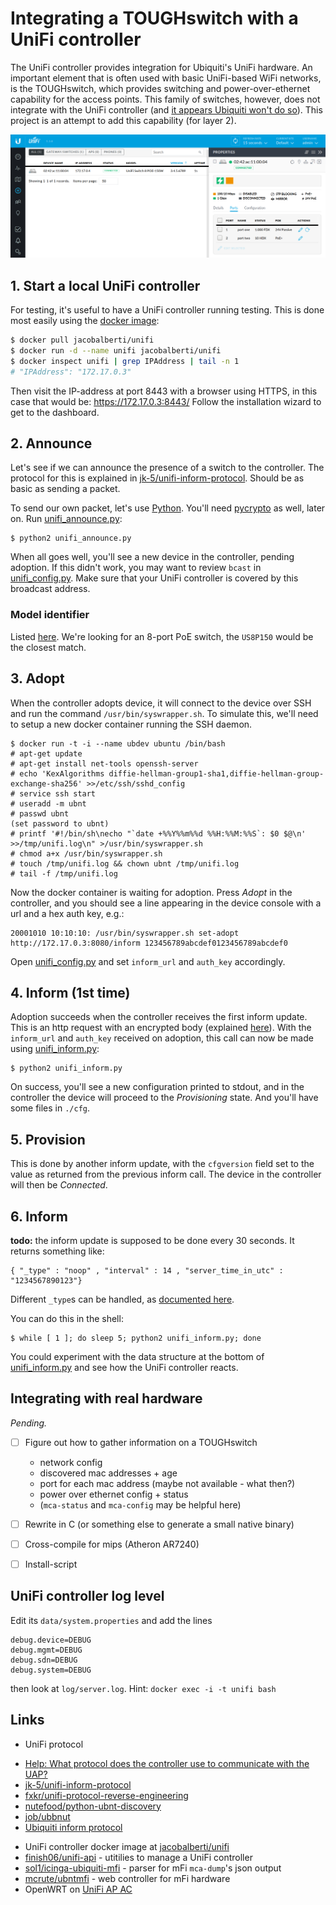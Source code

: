 # Integrating a TOUGHswitch with a UniFi controller

The UniFi controller provides integration for Ubiquiti's UniFi hardware. An important element
that is often used with basic UniFi-based WiFi networks, is the TOUGHswitch, which provides
switching and power-over-ethernet capability for the access points. This family of switches,
however, does not integrate with the UniFi controller
(and [it appears Ubiquiti won't do so](https://community.ubnt.com/t5/UniFi-Routing-Switching/Tough-Switch-integration-with-Unifi-4-6/td-p/1191186)).
This project is an attempt to add this capability (for layer 2).

![UniFi controller with a dummy switch](screenshot-unifi-controller.png)


## 1. Start a local UniFi controller

For testing, it's useful to have a UniFi controller running testing. This is done
most easily using the [docker image](https://hub.docker.com/r/jacobalberty/unifi/):


```sh
$ docker pull jacobalberti/unifi
$ docker run -d --name unifi jacobalberti/unifi
$ docker inspect unifi | grep IPAddress | tail -n 1
# "IPAddress": "172.17.0.3"
```

Then visit the IP-address at port 8443 with a browser using HTTPS, in this case
that would be: https://172.17.0.3:8443/
Follow the installation wizard to get to the dashboard.


## 2. Announce

Let's see if we can announce the presence of a switch to the controller. The protocol
for this is explained in [jk-5/unifi-inform-protocol](https://github.com/jk-5/unifi-inform-protocol).
Should be as basic as sending a packet.

To send our own packet, let's use [Python](http://www.python.org). You'll need
[pycrypto](https://pypi.python.org/pypi/pycrypto) as well, later on.
Run [unifi_announce.py](unifi_announce.py):

```
$ python2 unifi_announce.py
```

When all goes well, you'll see a new device in the controller, pending adoption.
If this didn't work, you may want to review `bcast` in [unifi_config.py](unifi_config.py).
Make sure that your UniFi controller is covered by this broadcast address.

### Model identifier

Listed [here](https://community.ubnt.com/ubnt/attachments/ubnt/UniFi/194506/1/bundles.json.txt).
We're looking for an 8-port PoE switch, the `US8P150` would be the closest match.


## 3. Adopt

When the controller adopts device, it will connect to the device over SSH and run the command
`/usr/bin/syswrapper.sh`. To simulate this, we'll need to setup a new docker container running the
SSH daemon.

```
$ docker run -t -i --name ubdev ubuntu /bin/bash
# apt-get update
# apt-get install net-tools openssh-server
# echo 'KexAlgorithms diffie-hellman-group1-sha1,diffie-hellman-group-exchange-sha256' >>/etc/ssh/sshd_config
# service ssh start
# useradd -m ubnt
# passwd ubnt
(set password to ubnt)
# printf '#!/bin/sh\necho "`date +%%Y%%m%%d %%H:%%M:%%S`: $0 $@\n' >>/tmp/unifi.log\n" >/usr/bin/syswrapper.sh
# chmod a+x /usr/bin/syswrapper.sh
# touch /tmp/unifi.log && chown ubnt /tmp/unifi.log
# tail -f /tmp/unifi.log
```

Now the docker container is waiting for adoption. Press _Adopt_ in the controller, and you should
see a line appearing in the device console with a url and a hex auth key, e.g.:

```
20001010 10:10:10: /usr/bin/syswrapper.sh set-adopt http://172.17.0.3:8080/inform 123456789abcdef0123456789abcdef0
```

Open [unifi_config.py](unifi_config.py) and set `inform_url` and `auth_key` accordingly.


## 4. Inform (1st time)

Adoption succeeds when the controller receives the first inform update. This is an http request with
an encrypted body (explained [here](https://github.com/fxkr/unifi-protocol-reverse-engineering#inform)).
With the `inform_url` and `auth_key` received on adoption, this call can now be made using
[unifi_inform.py](unifi_inform.py):

```
$ python2 unifi_inform.py
```

On success, you'll see a new configuration printed to stdout, and in the controller the device will
proceed to the _Provisioning_ state. And you'll have some files in `./cfg`.


## 5. Provision

This is done by another inform update, with the `cfgversion` field set to the value as returned from
the previous inform call. The device in the controller will then be _Connected_.


## 6. Inform

**todo:** the inform update is supposed to be done every 30 seconds. It returns something like:

```
{ "_type" : "noop" , "interval" : 14 , "server_time_in_utc" : "1234567890123"}
```

Different `_type`s can be handled, as [documented here](https://github.com/mcrute/ubntmfi/blob/master/inform_protocol.md).

You can do this in the shell:
```
$ while [ 1 ]; do sleep 5; python2 unifi_inform.py; done
```

You could experiment with the data structure at the bottom of [unifi_inform.py](unifi_inform.py)
and see how the UniFi controller reacts.


## Integrating with real hardware

_Pending._

- [ ] Figure out how to gather information on a TOUGHswitch
  * network config
  * discovered mac addresses + age
  * port for each mac address (maybe not available - what then?)
  * power over ethernet config + status
  * (`mca-status` and `mca-config` may be helpful here)
- [ ] Rewrite in C (or something else to generate a small native binary)
- [ ] Cross-compile for mips (Atheron AR7240)
- [ ] Install-script


## UniFi controller log level

Edit its `data/system.properties` and add the lines

```properties
debug.device=DEBUG
debug.mgmt=DEBUG
debug.sdn=DEBUG
debug.system=DEBUG
```

then look at `log/server.log`. Hint: `docker exec -i -t unifi bash`


## Links

* UniFi protocol
 - [Help: What protocol does the controller use to communicate with the UAP?](https://help.ubnt.com/hc/en-us/articles/204976094-UniFi-What-protocol-does-the-controller-use-to-communicate-with-the-UAP-)
 - [jk-5/unifi-inform-protocol](https://github.com/jk-5/unifi-inform-protocol)
 - [fxkr/unifi-protocol-reverse-engineering](https://github.com/fxkr/unifi-protocol-reverse-engineering)
 - [nutefood/python-ubnt-discovery](https://github.com/nitefood/python-ubnt-discovery)
 - [job/ubbnut](https://github.com/jof/ubbnut)
 - [Ubiquiti inform protocol](https://github.com/mcrute/ubntmfi/blob/master/inform_protocol.md)
* UniFi controller docker image at [jacobalberti/unifi](https://hub.docker.com/r/jacobalberty/unifi/)
* [finish06/unifi-api](https://github.com/finish06/unifi-api) - utitilies to manage a UniFi controller
* [sol1/icinga-ubiquiti-mfi](https://github.com/sol1/icinga-ubiquiti-mfi) - parser for mFi `mca-dump`'s json output
* [mcrute/ubntmfi](https://github.com/mcrute/ubntmfi) - web controller for mFi hardware
* OpenWRT on [UniFi AP AC](https://wiki.openwrt.org/toh/ubiquiti/unifiac)

